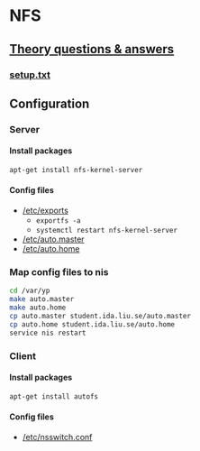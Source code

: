 # NFS

## [Theory questions & answers](./NFS.md)
### [setup.txt](./setup.txt)

## Configuration

### Server
#### Install packages
```bash
apt-get install nfs-kernel-server
```
#### Config files
* [/etc/exports](./NFS/fs/server/etc/exports)  
	* `exportfs -a`
	* `systemctl restart nfs-kernel-server`
* [/etc/auto.master](./NFS/fs/server/etc/auto.master)
* [/etc/auto.home](./NFS/fs/server/etc/auto.home)
### Map config files to nis
```bash
cd /var/yp
make auto.master
make auto.home
cp auto.master student.ida.liu.se/auto.master
cp auto.home student.ida.liu.se/auto.home
service nis restart
```

### Client
#### Install packages
```bash
apt-get install autofs
```
#### Config files
* [/etc/nsswitch.conf](./NFS/fs/client/etc/nsswitch.conf)  
